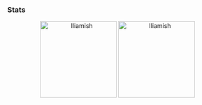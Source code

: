 ### Stats
<p align=center>
    <img height=175 align="center" src="https://github-readme-stats.vercel.app/api?username=Iliamish&show_icons=true&theme=gotham&include_all_commits=true" alt="Iliamish">
  <img height=175 align="center" src="https://github-readme-stats.vercel.app/api/top-langs/?username=Iliamish&title_color=2aa889&text_color=99d1ce&icon_color=2bbc8a&bg_color=0c1014&langs_count=8&layout=compact"  alt="Iliamish"/>
</p>
